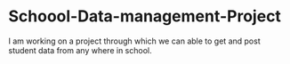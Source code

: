 # Schoool-Data-management-Project
I am working on a project through which we can able to get and post student data from any where in school. 
